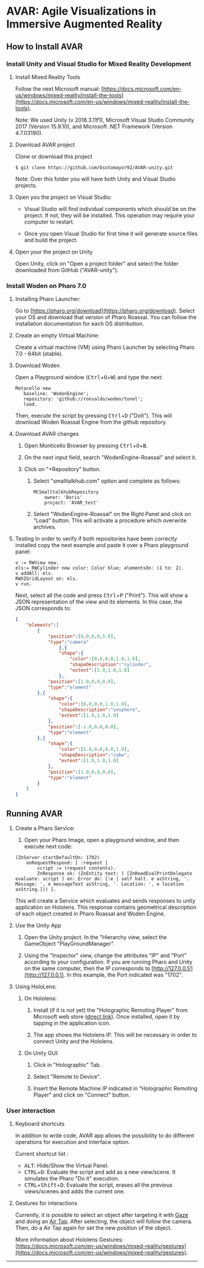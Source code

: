 # AVAR: Agile Visualizations in Immersive Augmented Reality

## How to Install AVAR
### Install Unity and Visual Studio for Mixed Reality Development
1. Install Mixed Reality Tools

    Follow the next Microsoft manual: [https://docs.microsoft.com/en-us/windows/mixed-reality/install-the-tools](https://docs.microsoft.com/en-us/windows/mixed-reality/install-the-tools). 

    Note: We used Unity (v 2018.3.11f1), Microsoft Visual Studio Community 2017 (Version 15.9.10), and Microsoft .NET Framework (Version 4.7.03190).

2. Download AVAR project

    Clone or download this project

    ```
    $ git clone https://github.com/bsotomayor92/AVAR-unity.git
    ```

    Note: Over this folder you will have both Unity and Visual Studio projects.

3. Open you the project on Visual Studio:

    * Visual Studio will find individual components which should be on the project. If not, they will be installed. This operation may require your computer to restart.

    * Once you open Visual Studio for first time it will generate source files and build the project.

4. Open your the project on Unity

    Open Unity, click on "Open a project folder" and select the folder downloaded from GitHub ("AVAR-unity").
            
### Install Woden on Pharo 7.0

1. Installing Pharo Launcher:

    Go to [https://pharo.org/download](https://pharo.org/download). Select your OS and download that version of Pharo Roassal. You can follow the installation documentation for each OS distribution.

2. Create an empty Virtual Machine:

    Create a virtual machine (VM) using Pharo Launcher by selecting Pharo 7.0 - 64bit (stable).

3. Download Woden

    Open a Playground window (<kbd>Ctrl</kbd>+<kbd>O</kbd>+<kbd>W</kbd>) and type the next:

    ```
    Metacello new
       baseline: 'WodenEngine';
       repository: 'github://ronsaldo/woden/tonel';
       load.
    ```

    Then, execute the script by pressing <kbd>Ctrl</kbd>+<kbd>D</kbd> ("DoIt"). This will download Woden Roassal Engine from the github repository.

4. Download AVAR changes

    1. Open Monticello Browser by pressing <kbd>Ctrl</kbd>+<kbd>O</kbd>+<kbd>B</kbd>.
    2. On the next input field, search "WodenEngine-Roassal" and select it.
    3. Click on "+Repository" button.

        1. Select "smalltalkhub.com" option and complete as follows:
        
            ```
            MCSmalltalkhubRepository
                owner: 'Boris'
                project: 'AVAR_test'
            ```
        
        2. Select "WodenEngine-Roassal" on the Right Panel and click on "Load" button. This will activate a procedure which overwrite archives.


5. Testing
    In order to verify if both repositories have been correctly installed copy the next example and paste it over a Pharo playground panel:
    ```smalltalk
    v := RWView new.
    els:= RWCylinder new color: Color blue; elementsOn: (1 to: 2).
    v addAll: els.
    RWXZGridLayout on: els.
    v run.
    ```
    Next, select all the code and press <kbd>Ctrl</kbd>+<kbd>P</kbd> ("Print"). This will show a JSON representation of the view and its elements. In this case, the JSON corresponds to:
    ```json
    {
        "elements":[
            {
                "position":[0.0,0.0,5.0],
                "type":"camera"
                    },{
                    "shape":{
                        "color":[0.0,0.0,1.0,1.0],
                        "shapeDescription":"cylinder",
                        "extent":[1.0,1.0,1.0]
                    },
                "position":[1.0,0.0,0.0],
                "type":"element"
            },{
                "shape":{
                    "color":[0.0,0.0,1.0,1.0],
                    "shapeDescription":"uvsphere",
                    "extent":[1.0,1.0,1.0]
                },
                "position":[-1.0,0.0,0.0],
                "type":"element"
            },{
                "shape":{
                    "color":[1.0,0.0,0.0,1.0],
                    "shapeDescription":"cube",
                    "extent":[1.0,1.0,1.0]
                },
                "position":[1.0,0.0,0.0],
                "type":"element"
            }
        ]
    }
    ```

## Running AVAR

1. Create a Pharo Service:
    
    1. Open your Pharo Image, open a playground window, and then execute next code:
    
    ```smalltalk
    (ZnServer startDefaultOn: 1702)
        onRequestRespond: [ :request |
            script := (request contents).
            ZnResponse ok: (ZnEntity text: ( [ZnReadEvalPrintDelegate evaluate: script ] on: Error do: [:e | self halt. e asString, '. Message: ', e messageText asString, '. Location: ', e location asString.])) ].
    ```
    
    This will create a Service which evaluates and sends responses to unity application on Hololens. This response contains geometrical description of each object created in Pharo Roassal and Woden Engine.

2. Use the Unity App
    
    1. Open the Unity project. In the "Hierarchy view, select the GameObject "PlayGroundManager".
    
    2. Using the "Inspector" view, change the attributes "IP" and "Port" according to your configuration. If you are running Pharo and Unity on the same computer, then the IP corresponds to [http://127.0.0.1/](http://127.0.0.1). In this example, the Port indicated was "1702".

3. Using HoloLens:
    
    1. On Hololens:
        
        1. Install (if it is not yet) the "Holographic Remoting Player" from Microsoft web store ([direct link](https://www.microsoft.com/en-us/p/holographic-remoting-player/9nblggh4sv40?activetab=pivot:overviewtab)). Once installed, open it by tapping in the application icon.
        
        2. The app shows the Hololens IP. This will be necessary in order to connect Unity and the Hololens.
    
    2. On Unity GUI:
        
        1. Click in "Holographic" Tab.
        
        2. Select "Remote to Device".
        
        3. Insert the Remote Machine IP indicated in "Holographic Remoting Player" and click on "Connect" button.

### User interaction

1. Keyboard shortcuts

    In addition to write code, AVAR app allows the possibility to do different operations for execution and interface option.

    Current shortcut list :
    * <kbd>ALT</kbd>: Hide/Show the Virtual Panel.
    * <kbd>CTRL</kbd>+<kbd>D</kbd>: Evaluate the script and add as a new view/scene. It simulates the Pharo "Do it" execution.
    * <kbd>CTRL</kbd>+<kbd>Shift</kbd>+<kbd>D</kbd>: Evaluate the script, erases all the previous views/scenes and adds the current one.

2. Gestures for interactions
    
    Currently, it is possible to select an object after targeting it with [Gaze](https://docs.microsoft.com/en-us/windows/mixed-reality/gaze) and doing an [Air Tap](https://docs.microsoft.com/en-us/windows/mixed-reality/gestures#air-tap). After selecting, the object will follow the camera. Then, do a Air Tap again for set the new position of the object.

    More information about Hololens Gestures: [https://docs.microsoft.com/en-us/windows/mixed-reality/gestures](https://docs.microsoft.com/en-us/windows/mixed-reality/gestures).

---